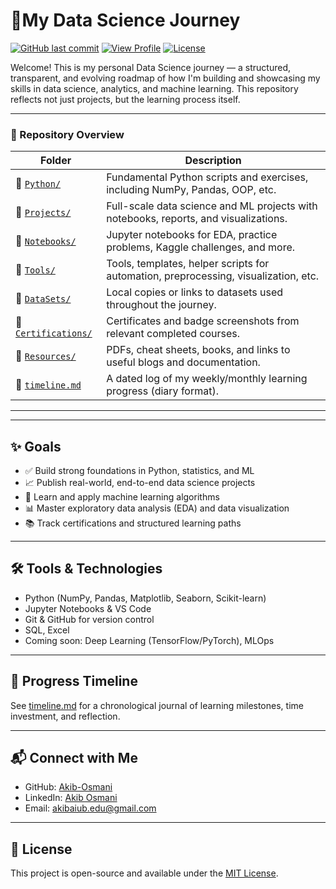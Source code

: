 # 🚀My Data Science Journey

[![GitHub last commit](https://img.shields.io/github/last-commit/Akib-Osmani/data-science-journey?color=blue)](https://github.com/Akib-Osmani/data-science-journey)
[![View Profile](https://img.shields.io/badge/GitHub-@Akib--Osmani-black?logo=github)](https://github.com/Akib-Osmani)
[![License](https://img.shields.io/github/license/Akib-Osmani/data-science-journey?color=green)](LICENSE)

Welcome! This is my personal Data Science journey — a structured, transparent, and evolving roadmap of how I'm building and showcasing my skills in data science, analytics, and machine learning. This repository reflects not just projects, but the learning process itself.

---
### 📌 Repository Overview




| Folder | Description |
|--------|-------------|
| 📂 [`Python/`](https://github.com/Akib-Osmani/data-science-journey/tree/main/Python) | Fundamental Python scripts and exercises, including NumPy, Pandas, OOP, etc. |
| 📂 [`Projects/`](https://github.com/Akib-Osmani/data-science-journey/tree/main/Projects) | Full-scale data science and ML projects with notebooks, reports, and visualizations. |
| 📂 [`Notebooks/`](https://github.com/Akib-Osmani/data-science-journey/tree/main/Notebooks) | Jupyter notebooks for EDA, practice problems, Kaggle challenges, and more. |
| 📂 [`Tools/`](https://github.com/Akib-Osmani/data-science-journey/tree/main/Tools) | Tools, templates, helper scripts for automation, preprocessing, visualization, etc. |
| 📂 [`DataSets/`](https://github.com/Akib-Osmani/data-science-journey/tree/main/DataSets) | Local copies or links to datasets used throughout the journey. |
| 📂 [`Certifications/`](https://github.com/Akib-Osmani/data-science-journey/tree/main/Certifications) | Certificates and badge screenshots from relevant completed courses. |
| 📂 [`Resources/`](https://github.com/Akib-Osmani/data-science-journey/tree/main/Resources) | PDFs, cheat sheets, books, and links to useful blogs and documentation. |
| 📄 [`timeline.md`](https://github.com/Akib-Osmani/data-science-journey/blob/main/timeline.md) | A dated log of my weekly/monthly learning progress (diary format). |

---
---

## ✨ Goals

- ✅ Build strong foundations in Python, statistics, and ML
- 📈 Publish real-world, end-to-end data science projects
- 🤖 Learn and apply machine learning algorithms
- 📊 Master exploratory data analysis (EDA) and data visualization
- 📚 Track certifications and structured learning paths

---

## 🛠️ Tools & Technologies

- Python (NumPy, Pandas, Matplotlib, Seaborn, Scikit-learn)
- Jupyter Notebooks & VS Code
- Git & GitHub for version control
- SQL, Excel
- Coming soon: Deep Learning (TensorFlow/PyTorch), MLOps

---

## 📅 Progress Timeline

See [timeline.md](timeline.md) for a chronological journal of learning milestones, time investment, and reflection.

---

## 📬 Connect with Me

- GitHub: [Akib-Osmani](https://github.com/Akib-Osmani)
- LinkedIn: [Akib Osmani](www.linkedin.com/in/akib-osmani02)
- Email: [akibaiub.edu@gmail.com](akibaiub.edu@gmail.com)

---

## 📄 License

This project is open-source and available under the [MIT License](LICENSE).
